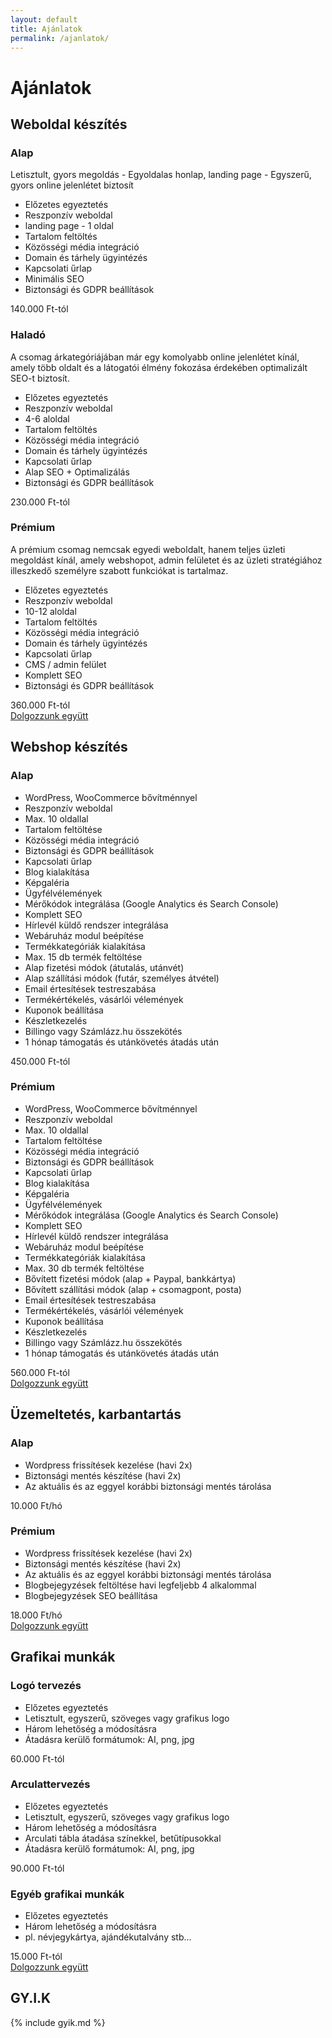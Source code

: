 ```yaml
---
layout: default
title: Ajánlatok
permalink: /ajanlatok/
---
```

<div class="headline">
    <h1 data-aos="fade-right">Ajánlatok</h1>
</div>
<div class="boxContainerLighter">
    <div data-aos="fade-right" data-aos-delay="200" class="boxTitle">
        <h2>Weboldal készítés</h2>
    </div>
    <div class="boxContainer">
        <div class="box" data-aos="fade-right" data-aos-delay="600">
            <h3>Alap</h3>
            <p>Letisztult, gyors megoldás - Egyoldalas honlap, landing page - Egyszerű, gyors online jelenlétet biztosít</p>
            <ul>
                <li>Előzetes egyeztetés</li>
                <li>Reszponzív weboldal</li>
                <li>landing page - 1 oldal</li>
                <li>Tartalom feltöltés</li>
                <li>Közösségi média integráció</li>
                <li>Domain és tárhely ügyintézés</li>
                <li>Kapcsolati űrlap</li>
                <li>Minimális SEO</li>
                <li>Biztonsági és GDPR beállítások</li>
            </ul>
            <span>140.000 Ft-tól</span>
        </div>
        <div class="box" data-aos="fade-right" data-aos-delay="400">
            <h3>Haladó</h3>
            <p>A csomag árkategóriájában már egy komolyabb online jelenlétet kínál, amely több oldalt és a látogatói élmény fokozása érdekében optimalizált SEO-t biztosít.</p>
            <ul>
                <li>Előzetes egyeztetés</li>
                <li>Reszponzív weboldal</li>
                <li>4-6 aloldal</li>
                <li>Tartalom feltöltés</li>
                <li>Közösségi média integráció</li>
                <li>Domain és tárhely ügyintézés</li>
                <li>Kapcsolati űrlap</li>
                <li>Alap SEO + Optimalizálás</li>
                <li>Biztonsági és GDPR beállítások</li>
            </ul>
            <span>230.000 Ft-tól</span>
        </div>
        <div class="box" data-aos="fade-right" data-aos-delay="200">
            <h3>Prémium</h3>
            <p>A prémium csomag nemcsak egyedi weboldalt, hanem teljes üzleti megoldást kínál, amely webshopot, admin felületet és az üzleti stratégiához illeszkedő személyre szabott funkciókat is tartalmaz.</p>
            <ul>
                <li>Előzetes egyeztetés</li>
                <li>Reszponzív weboldal</li>
                <li>10-12 aloldal</li>
                <li>Tartalom feltöltés</li>
                <li>Közösségi média integráció</li>
                <li>Domain és tárhely ügyintézés</li>
                <li>Kapcsolati űrlap</li>
                <li>CMS / admin felület</li>
                <li>Komplett SEO</li>
                <li>Biztonsági és GDPR beállítások</li>
            </ul>
            <span>360.000 Ft-tól</span>
        </div>
    </div>
    <div data-aos="fade-right">
        <a href="../kapcsolat" class="button">
            <span>Dolgozzunk együtt</span>
            <i data-lucide="briefcase-business" class="icon"></i>
        </a>
    </div>
</div>
<div class="boxContainerDarker mT-4">
    <div class="boxTitle" data-aos="fade-right" data-aos-delay="200">
        <h2>Webshop készítés</h2>
    </div>
    <div class="boxContainer_2">
        <div class="box" data-aos="fade-right" data-aos-delay="400">
            <h3>Alap</h3>
            <ul>
                <li>WordPress, WooCommerce bővítménnyel</li>
                <li>Reszponzív weboldal</li>
                <li>Max. 10 oldallal</li>
                <li>Tartalom feltöltése</li>
                <li>Közösségi média integráció</li>
                <li>Biztonsági és GDPR beállítások</li>
                <li>Kapcsolati űrlap</li>
                <li>Blog kialakítása</li>
                <li>Képgaléria</li>
                <li>Ügyfélvélemények</li>
                <li>Mérőkódok integrálása (Google Analytics és Search Console)</li>
                <li>Komplett SEO</li>
                <li>Hírlevél küldő rendszer integrálása</li>
                <li>Webáruház modul beépítése</li>
                <li>Termékkategóriák kialakítása</li>
                <li>Max. 15 db termék feltöltése</li>
                <li>Alap fizetési módok (átutalás, utánvét)</li>
                <li>Alap szállítási módok (futár, személyes átvétel)</li>
                <li>Email értesítések testreszabása</li>
                <li>Termékértékelés, vásárlói vélemények</li>
                <li>Kuponok beállítása</li>
                <li>Készletkezelés</li>
                <li>Billingo vagy Számlázz.hu összekötés</li>
                <li>1 hónap támogatás és utánkövetés átadás után</li>
            </ul>
            <span>450.000 Ft-tól</span>
        </div>
        <div class="box" data-aos="fade-right" data-aos-delay="200">
            <h3>Prémium</h3>
            <ul>
                <li>WordPress, WooCommerce bővítménnyel</li>
                <li>Reszponzív weboldal</li>
                <li>Max. 10 oldallal</li>
                <li>Tartalom feltöltése</li>
                <li>Közösségi média integráció</li>
                <li>Biztonsági és GDPR beállítások</li>
                <li>Kapcsolati űrlap</li>
                <li>Blog kialakítása</li>
                <li>Képgaléria</li>
                <li>Ügyfélvélemények</li>
                <li>Mérőkódok integrálása (Google Analytics és Search Console)</li>
                <li>Komplett SEO</li>
                <li>Hírlevél küldő rendszer integrálása</li>
                <li>Webáruház modul beépítése</li>
                <li>Termékkategóriák kialakítása</li>
                <li>Max. 30 db termék feltöltése</li>
                <li>Bővített fizetési módok (alap + Paypal, bankkártya)</li>
                <li>Bővített szállítási módok (alap + csomagpont, posta)</li>
                <li>Email értesítések testreszabása</li>
                <li>Termékértékelés, vásárlói vélemények</li>
                <li>Kuponok beállítása</li>
                <li>Készletkezelés</li>
                <li>Billingo vagy Számlázz.hu összekötés</li>
                <li>1 hónap támogatás és utánkövetés átadás után</li>
            </ul>
            <span>560.000 Ft-tól</span>
        </div>
    </div>
    <div data-aos="fade-right">
        <a href="../kapcsolat" class="button">
            <span>Dolgozzunk együtt</span>
            <i data-lucide="briefcase-business" class="icon"></i>
        </a>
    </div>
</div>
<div class="boxContainerLighter">
    <div class="boxTitle" data-aos="fade-right" data-aos-delay="200">
        <h2>Üzemeltetés, karbantartás</h2>
    </div>
    <div class="boxContainer_2">
        <div class="box" data-aos="fade-right" data-aos-delay="400">
            <h3>Alap</h3>
            <ul>
                <li>Wordpress frissítések kezelése (havi 2x)</li>
                <li>Biztonsági mentés készítése (havi 2x)</li>
                <li>Az aktuális és az eggyel korábbi biztonsági mentés tárolása</li>
            </ul>
            <span>10.000 Ft/hó</span>
        </div>
        <div class="box" data-aos="fade-right" data-aos-delay="200">
            <h3>Prémium</h3>
            <ul>
                <li>Wordpress frissítések kezelése (havi 2x)</li>
                <li>Biztonsági mentés készítése (havi 2x)</li>
                <li>Az aktuális és az eggyel korábbi biztonsági mentés tárolása</li>
                <li>Blogbejegyzések feltöltése havi legfeljebb 4 alkalommal</li>
                <li>Blogbejegyzések SEO beállítása</li>
            </ul>
            <span>18.000 Ft/hó</span>
        </div>
    </div>
    <div data-aos="fade-right">
        <a href="../kapcsolat" class="button">
            <span>Dolgozzunk együtt</span>
            <i data-lucide="briefcase-business" class="icon"></i>
        </a>
    </div>
</div>
<div class="boxContainerDarker mT-4">
    <div class="boxTitle" data-aos="fade-right" data-aos-delay="200">
        <h2>Grafikai munkák</h2>
    </div>
    <div class="boxContainer">
        <div class="box" data-aos="fade-right" data-aos-delay="600">
            <h3>Logó tervezés</h3>
            <ul>
                <li>Előzetes egyeztetés</li>
                <li>Letisztult, egyszerű, szöveges vagy grafikus logo</li>
                <li>Három lehetőség a módosításra</li>
                <li>Átadásra kerülő formátumok: AI, png, jpg</li>
            </ul>
            <span>60.000 Ft-tól</span>
        </div>
        <div class="box" data-aos="fade-right" data-aos-delay="400">
            <h3>Arculattervezés</h3>
            <ul>
                <li>Előzetes egyeztetés</li>
                <li>Letisztult, egyszerű, szöveges vagy grafikus logo</li>
                <li>Három lehetőség a módosításra</li>
                <li>Arculati tábla átadása színekkel, betűtípusokkal</li>
                <li>Átadásra kerülő formátumok: AI, png, jpg</li>
            </ul>
            <span>90.000 Ft-tól</span>
        </div>
        <div class="box" data-aos="fade-right" data-aos-delay="200">
            <h3>Egyéb grafikai munkák</h3>
            <ul>
                <li>Előzetes egyeztetés</li>
                <li>Három lehetőség a módosításra</li>
                <li>pl. névjegykártya, ajándékutalvány stb...</li>
            </ul>
            <span>15.000 Ft-tól</span>
        </div>
    </div>
    <div data-aos="fade-right">
        <a href="../kapcsolat" class="button">
            <span>Dolgozzunk együtt</span>
            <i data-lucide="briefcase-business" class="icon"></i>
        </a>
    </div>
</div>
<div class="boxTitle" data-aos="fade-right">
    <h2>GY.I.K</h2>
</div>
{% include gyik.md %}